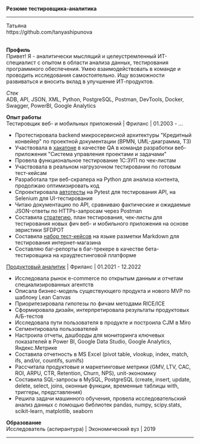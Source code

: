 **Резюме тестировщика-аналитика**
<hr>
Татьяна<br>
https://github.com/tanyashipunova<br>
<br>

**Профиль**<br>
Привет! Я - аналитически мыслящий и целеустремленный ИТ-специалист с опытом в области анализа данных, тестирования программного обеспечения. Умею взаимодействовать в команде и проводить исследования самостоятельно. Ищу возможности развиваться и вносить вклад в улучшение ИТ-продуктов.<br>

*Стек*<br>
ADB, API, JSON, XML, Python, PostgreSQL, Postman, DevTools, Docker, Swagger, PowerBI, Google Analytics

**Опыт работы**<br>
Тестировщик веб- и мобильных приложений | Фриланс | 01.2003 - ...
- Протестировала backend микросервисной архитектуры "Кредитный конвейер" по проектной документации (BPMN, UML-диаграмма, ТЗ)
- Участвовала в [хакатоне](https://codenrock.com/users/64686/certificates/112) в качестве QA в команде разработки веб-приложения "Система управления проектами и задачами"
- Провела функциональное тестирование 1С:ЗУП по чек-листам
- Участвовала в реальном нагрузочном тестировании по готовым тест-кейсам
- Разработала три веб-скрапера на Python для анализа контента, продолжаю оптимизировать код
- Спроектировала [автотесты](https://github.com/tanyashipunova/QA-docs/blob/main/qacc2023/tsh_qacc_api.ipynb) на Pytest для тестирования API, на Selenium для UI-тестирования
- Читаю документацию по API, сравниваю фактические и ожидаемые JSON-ответы по HTTPs-запросам через Postman
- Составила [стратегию](https://github.com/tanyashipunova/QA-docs/blob/main/qacc2023/ts_qacc_strategy.md), план тестирования, чек-листы для тестирования новых фич веб- и мобильного приложения на основе эвристики SFDPOT
- Составила [набор тест-кейсов](https://github.com/tanyashipunova/QA-docs/wiki/A-set-of-test-cases-for-the-online-shop) на языке разметки Markdown для тестирования интернет-магазина
- Составляю баг-репорты в баг-трекере в качестве бета-тестировщика на краудтестинговой платформе

[Продуктовый аналитик](https://tanyashipunova.github.io/mypotfolio.html) | Фриланс | 01.2021 - 12.2022
- Исследовала рынок e-commerce по открытым данным и отчетам специализированных агентств
- Описала бизнес-модель существующего продукта и нового MVP по шаблону Lean Canvas
- Приоритезировала гипотезы по фичам методами RICE/ICE
- Сформировала дизайн, интерпретировала результаты продуктовых А/Б-тестов
- Исследовала пути пользователя в продукте и построила CJM в Miro
- Сегментировала пользователей
- Настроила отчеты, дашборды для мониторинга ключевых показателей в Power BI, Google Data Studio, Google Analytics, Яндекс.Метрике
- Составила отчетность в MS Excel (pivot table, vlookup, index, match, ifs, and/or, countifs, sumifs)
- Рассчитала продуктовые и маркетинговые метрики (GMV, LTV, CAC, ROI, ARPU, CTR, Retention, Churn, NPS), unit-экономику
- Составила SQL-запросы в MySQL, PostgreSQL (create, insert, update, delete, select, joins, оконные функции, временные таблицы with, триггеры, представления)
- Решила задачи машинного обучения, провела исследовательский анализ данных с помощью библиотек pandas, numpy, scipy.stats, scikit-learn, matplotlib, seaborn

**Образование**<br>
Исследователь (аспирантура) | Экономический вуз | 2019
<hr>
